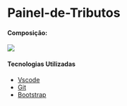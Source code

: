 # Painel-de-Tributos

#### Composição:
[![](https://mermaid.ink/img/pako:eNqFk01OwzAQha9ied1eoAukNGn5a6FQVjgspvG0HZHYke2AAHEY2HACTtCLMTgNUqSqZGFN5nseO_Mmb7KwGuVIrkv7XGzBBXGX5Ubw064LIIPlUOPwztGqCdaL4fBEJGqKGh2UD0dl52riA-jmP92FmjeGCqr_hBcxf6WSwJvpFXZfu2_0PWjVDDfkyz67imyhMtp9OOL612suDP74BS5Vao1vymAdwV56GcmNmhTWYBATTUz78FalaOyafGF7-aUiu7o2JZ91_NyZWjiqkJwVSUCjOTbBHt8zVwnHVf-zk4jGXUsCPXVVxpGkKt19VuBAaC6TYd2wL9b3NJlaouFsr-TkYJdbNj1sTwtP1QLdpjEBvEBxi762PAudZho1Z51Ne5d-3Y-8G8H2VQ5kha4C0jypb7-ZXIYtVpjLEYca3GMuc_POOuDWLF9MIUfBNTiQTa0hYEawcVDJ0RpKz1mMXs7b0Y9_wEDWYO6t7TTvP_cWBcM?type=png)](https://mermaid.live/edit#pako:eNqFk01OwzAQha9ied1eoAukNGn5a6FQVjgspvG0HZHYke2AAHEY2HACTtCLMTgNUqSqZGFN5nseO_Mmb7KwGuVIrkv7XGzBBXGX5Ubw064LIIPlUOPwztGqCdaL4fBEJGqKGh2UD0dl52riA-jmP92FmjeGCqr_hBcxf6WSwJvpFXZfu2_0PWjVDDfkyz67imyhMtp9OOL612suDP74BS5Vao1vymAdwV56GcmNmhTWYBATTUz78FalaOyafGF7-aUiu7o2JZ91_NyZWjiqkJwVSUCjOTbBHt8zVwnHVf-zk4jGXUsCPXVVxpGkKt19VuBAaC6TYd2wL9b3NJlaouFsr-TkYJdbNj1sTwtP1QLdpjEBvEBxi762PAudZho1Z51Ne5d-3Y-8G8H2VQ5kha4C0jypb7-ZXIYtVpjLEYca3GMuc_POOuDWLF9MIUfBNTiQTa0hYEawcVDJ0RpKz1mMXs7b0Y9_wEDWYO6t7TTvP_cWBcM)

#### Tecnologias Utilizadas

* [Vscode](https://code.visualstudio.com/)
* [Git](https://git-scm.com/)
* [Bootstrap](https://getbootstrap.com/)
